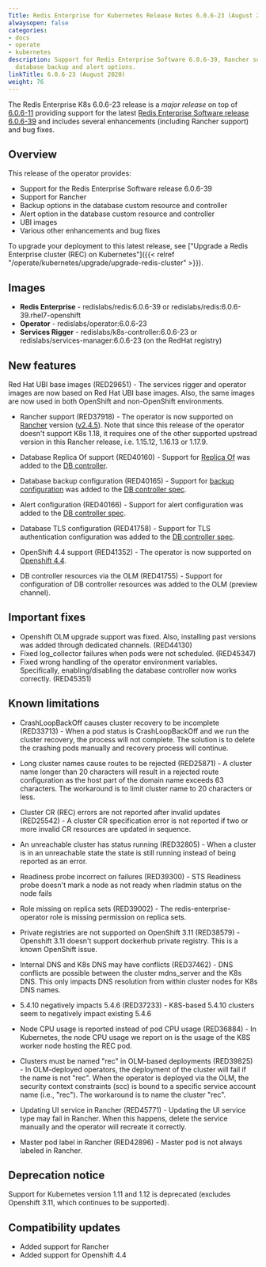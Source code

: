 ```yaml
---
Title: Redis Enterprise for Kubernetes Release Notes 6.0.6-23 (August 2020)
alwaysopen: false
categories:
- docs
- operate
- kubernetes
description: Support for Redis Enterprise Software 6.0.6-39, Rancher support, new
  database backup and alert options.
linkTitle: 6.0.6-23 (August 2020)
weight: 76
---
```

The Redis Enterprise K8s 6.0.6-23 release is a *major release* on top of [6.0.6-11](https://github.com/RedisLabs/redis-enterprise-k8s-docs/releases/tag/v6.0.6-11) providing support for the latest [Redis Enterprise Software release 6.0.6-39](https://docs.redislabs.com/latest/rs/release-notes/rs-6-0-may-2020/) and includes several enhancements (including Rancher support) and bug fixes.

## Overview

This release of the operator provides:

- Support for the Redis Enterprise Software release 6.0.6-39
- Support for Rancher
- Backup options in the database custom resource and controller
- Alert option in the database custom resource and controller
- UBI images
- Various other enhancements and bug fixes

To upgrade your deployment to this latest release, see ["Upgrade a Redis Enterprise cluster (REC) on Kubernetes"]({{< relref "/operate/kubernetes/upgrade/upgrade-redis-cluster" >}}).

## Images

- **Redis Enterprise** - redislabs/redis:6.0.6-39 or redislabs/redis:6.0.6-39.rhel7-openshift
- **Operator** - redislabs/operator:6.0.6-23
- **Services Rigger** - redislabs/k8s-controller:6.0.6-23 or redislabs/services-manager:6.0.6-23 (on the RedHat registry)

## New features

 Red Hat UBI base images (RED29651) - The services rigger and operator images are now based on Red Hat UBI base images. Also, the same images are now used in both OpenShift and non-OpenShift environments.

- Rancher support (RED37918) - The operator is now supported on [Rancher](https://rancher.com/) version ([v2.4.5](https://rancher.com/support-maintenance-terms/all-supported-versions/rancher-v2.4.5/)). Note that since this release of the operator doesn't support K8s 1.18, it requires one of the other supported upstread version in this Rancher release, i.e. 1.15.12, 1.16.13 or 1.17.9.

- Database Replica Of support (RED40160) - Support for [Replica Of](https://docs.redislabs.com/latest/rs/administering/active-passive/) was added to the [DB controller](https://github.com/RedisLabs/redis-enterprise-k8s-docs/blob/master/redis_enterprise_database_api#replicasource).

- Database backup configuration (RED40165) - Support for [backup configuration](https://docs.redislabs.com/latest/rs/administering/database-operations/database-backup/) was added to the [DB controller spec](https://github.com/RedisLabs/redis-enterprise-k8s-docs/blob/master/redis_enterprise_database_api#backupspec).

- Alert configuration (RED40166) - Support for alert configuration was added to the [DB controller spec](https://github.com/RedisLabs/redis-enterprise-k8s-docs/blob/master/redis_enterprise_database_api#dbalertssettings).

- Database TLS configuration (RED41758) - Support for TLS authentication configuration was added to the [DB controller spec](https://github.com/RedisLabs/redis-enterprise-k8s-docs/blob/0ec741ffb3d621d371b5eec5b0a045ee7364e50e/redis_enterprise_database_api#redisenterprisedatabasespec).

- OpenShift 4.4 support (RED41352) - The operator is now supported on [Openshift 4.4](https://docs.openshift.com/container-platform/4.4/welcome/index.html).

- DB controller resources via the OLM (RED41755) - Support for configuration of DB controller resources was added to the OLM (preview channel).

## Important fixes

- Openshift OLM upgrade support was fixed. Also, installing past versions was added through dedicated channels. (RED44130)
- Fixed log_collector failures when pods were not scheduled. (RED45347)
- Fixed wrong handling of the operator environment variables. Specifically, enabling/disabling the database controller now works correctly. (RED45351)

## Known limitations

- CrashLoopBackOff causes cluster recovery to be incomplete  (RED33713) - When a pod status is CrashLoopBackOff and we run the cluster recovery, the process will not complete. The solution is to delete the crashing pods manually and recovery process will continue.

- Long cluster names cause routes to be rejected  (RED25871) - A cluster name longer than 20 characters will result in a rejected route configuration as the host part of the domain name exceeds 63 characters. The workaround is to limit cluster name to 20 characters or less.

- Cluster CR (REC) errors are not reported after invalid updates (RED25542) - A cluster CR specification error is not reported if two or more invalid CR resources are updated in sequence.

- An unreachable cluster has status running (RED32805) - When a cluster is in an unreachable state the state is still running instead of being reported as an error.

- Readiness probe incorrect on failures (RED39300) - STS Readiness probe doesn't mark a node as not ready when rladmin status on the node fails

- Role missing on replica sets (RED39002) - The redis-enterprise-operator role is missing permission on replica sets.

- Private registries are not supported on OpenShift 3.11 (RED38579) - Openshift 3.11 doesn't support dockerhub private registry. This is a known OpenShift issue.

- Internal DNS and K8s DNS may have conflicts (RED37462) - DNS conflicts are possible between the cluster mdns_server and the K8s DNS. This only impacts DNS resolution from within cluster nodes for K8s DNS names.

- 5.4.10 negatively impacts 5.4.6 (RED37233) - K8S-based 5.4.10 clusters seem to negatively impact existing 5.4.6

- Node CPU usage is reported instead of pod CPU usage (RED36884) - In Kubernetes, the node CPU usage we report on is the usage of the K8S worker node hosting the REC pod.

- Clusters must be named "rec" in OLM-based deployments (RED39825) - In OLM-deployed operators, the deployment of the cluster will fail if the name is not "rec". When the operator is deployed via the OLM, the security context constraints (scc) is bound to a specific service account name (i.e., "rec"). The workaround is to name the cluster "rec".

- Updating UI service in Rancher (RED45771) - Updating the UI service type may fail in Rancher. When this happens, delete the service manually and the operator will recreate it correctly.

- Master pod label in Rancher (RED42896) - Master pod is not always labeled in Rancher.

## Deprecation notice

Support for Kubernetes version 1.11 and 1.12 is deprecated (excludes Openshift 3.11, which continues to be supported).

## Compatibility updates

- Added support for Rancher
- Added support for Openshift 4.4
